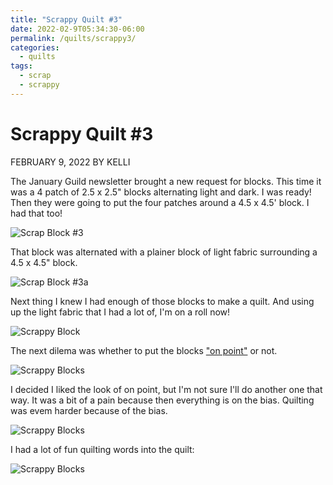 ```yaml
---
title: "Scrappy Quilt #3"
date: 2022-02-9T05:34:30-06:00
permalink: /quilts/scrappy3/
categories:
  - quilts
tags:
  - scrap
  - scrappy
---
```

# Scrappy Quilt #3
FEBRUARY 9, 2022 BY KELLI

The January Guild newsletter brought a new request for blocks. This time it was a 4 patch of 2.5 x 2.5" blocks alternating light and dark. I was ready! Then they were going to put the four patches around a 4.5 x 4.5' block. I had that too! 

![Scrap Block #3](assets/scrap03-1.jpg)

That block was alternated with a plainer block of light fabric surrounding a 4.5 x 4.5" block. 

![Scrap Block #3a](assets/scrap03-2.jpg)

Next thing I knew I had enough of those blocks to make a quilt. And using up the light fabric that I had a lot of, I'm on a roll now!

![Scrappy Block](assets/scrap03-3.jpg)

The next dilema was whether to put the blocks ["on point"](onpoint) or not. 

![Scrappy Blocks](assets/scrap03-4.jpg)

I decided I liked the look of on point, but I'm not sure I'll do another one that way. It was a bit of a pain because then everything is on the bias. Quilting was evem harder because of the bias.  

![Scrappy Blocks](assets/scrap03-5.jpg)

I had a lot of fun quilting words into the quilt:

![Scrappy Blocks](assets/scrap03-6.jpg)
